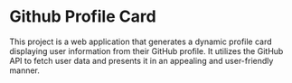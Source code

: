 # Github Profile Card
This project is a web application that generates a dynamic profile card displaying user information from their GitHub profile. It utilizes the GitHub API to
fetch user data and presents it in an appealing and user-friendly manner.

